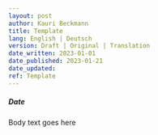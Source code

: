 ```yaml
---
layout: post
author: Kauri Beckmann
title: Template
lang: English | Deutsch
version: Draft | Original | Translation
date_written: 2023-01-01
date_published: 2023-01-21
date_updated: 
ref: Template
---
```


##### Date

Body text goes here